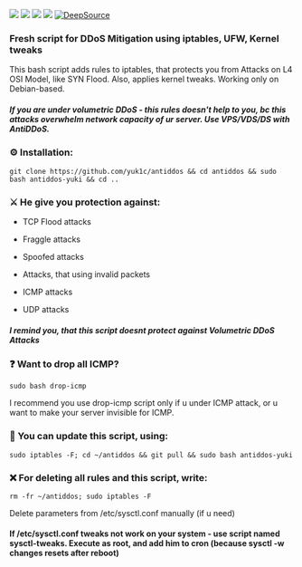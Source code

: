 <a href="#"><img src="https://img.shields.io/github/forks/yuk1c/antiddos"/></a>
<a href="#"><img src="https://img.shields.io/github/license/yuk1c/antiddos"/></a>
<a href="#"><img src="https://img.shields.io/github/last-commit/yuk1c/antiddos"/></a>
<a href="#"><img src="https://img.shields.io/github/contributors/yuk1c/antiddos"/></a>
[![DeepSource](https://deepsource.io/gh/yuk1c/antiddos.svg/?label=active+issues&show_trend=true&token=tVgsBqvfV3KBAOkyv3rCEYiV)](https://deepsource.io/gh/yuk1c/antiddos/?ref=repository-badge)
### Fresh script for DDoS Mitigation using iptables, UFW, Kernel tweaks
This bash script adds rules to iptables, that protects you from Attacks on L4 OSI Model, like SYN Flood. Also, applies kernel tweaks. Working only on Debian-based.
##### If you are under volumetric DDoS - this rules doesn't help to you, bc this attacks overwhelm network capacity of ur server. Use VPS/VDS/DS with AntiDDoS.

### ⚙️ Installation:
```
git clone https://github.com/yuk1c/antiddos && cd antiddos && sudo bash antiddos-yuki && cd ..
```

### ⚔️ He give you protection against:

* TCP Flood attacks

* Fraggle attacks

* Spoofed attacks

* Attacks, that using invalid packets

* ICMP attacks

* UDP attacks

##### I remind you, that this script doesnt protect against Volumetric DDoS Attacks


### ❓️ Want to drop all ICMP?
```
sudo bash drop-icmp
```

I recommend you use drop-icmp script only if u under ICMP attack, or u want to make your server invisible for ICMP.

### 🔄 You can update this script, using:
```
sudo iptables -F; cd ~/antiddos && git pull && sudo bash antiddos-yuki
```

### ❌️ For deleting all rules and this script, write:
```
rm -fr ~/antiddos; sudo iptables -F
```
Delete parameters from /etc/sysctl.conf manually (if u need)


#### If /etc/sysctl.conf tweaks not work on your system - use script named sysctl-tweaks. Execute as root, and add him to cron (because sysctl -w changes resets after reboot)
